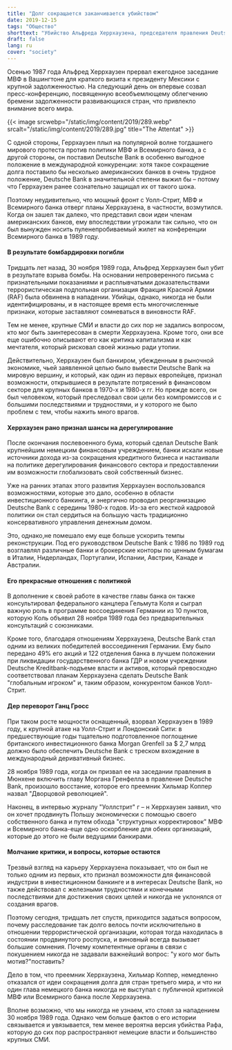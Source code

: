 ```yaml
---
title: "Долг сокращается заканчивается убийством"
date: 2019-12-15
tags: "Общество"
shorttext: "Убийство Альфреда Херрхаузена, председателя правления Deutsche Bank, было доведено до сведения Королевских ВВС, но так и не раскрыто."
draft: false
lang: ru
cover: "society"
---
```


Осенью 1987 года Альфред Херрхаузен прервал ежегодное заседание МВФ в Вашингтоне для краткого визита к президенту Мексики с крупной задолженностью. На следующий день он впервые созвал пресс-конференцию, посвященную всеобъемлющему облегчению бремени задолженности развивающихся стран, что привлекло внимание всего мира.

{{< image srcwebp="/static/img/content/2019/289.webp" srcalt="/static/img/content/2019/289.jpg" title="The Attentat" >}}

С одной стороны, Геррхаузен плыл на популярной волне тогдашнего мирового протеста против политики МВФ и Всемирного банка, а с другой стороны, он поставил Deutsche Bank в особенно выгодное положение в международной конкуренции: хотя такое сокращение долга поставило бы несколько американских банков в очень трудное положение, Deutsche Bank в значительной степени выжил бы – потому что Геррхаузен ранее сознательно защищал их от такого шока.

Поэтому неудивительно, что мощный фронт с Уолл-Стрит, МВФ и Всемирного банка отверг планы Херрхаузена, в частности, возмутился. Когда он зашел так далеко, что представил свои идеи членам американских банков, ему впоследствии угрожали так сильно, что он был вынужден носить пуленепробиваемый жилет на конференции Всемирного банка в 1989 году.

#### В результате бомбардировки погибли

Тридцать лет назад, 30 ноября 1989 года, Альфред Херрхаузен был убит в результате взрыва бомбы. На основании непроверенного письма с признательными показаниями и расплывчатыми доказательствами террористическая подпольная организация Фракция Красной Армии (RAF) была обвинена в нападении. Убийцы, однако, никогда не были идентифицированы, и в настоящее время есть многочисленные признаки, которые заставляют сомневаться в виновности RAF.

Тем не менее, крупные СМИ и власти до сих пор не задались вопросом, кто мог быть заинтересован в смерти Херрхаузена. Кроме того, они все еще ошибочно описывают его как критика капитализма и как мечтателя, который рисковал своей жизнью ради утопии.

Действительно, Херрхаузен был банкиром, убежденным в рыночной экономике, чьей заявленной целью было вывести Deutsche Bank на мировую вершину, и который, как один из первых европейцев, признал возможности, открывшиеся в результате потрясений в финансовом секторе для крупных банков в 1970-х и 1980-х гг. Но прежде всего, он был человеком, который преследовал свои цели без компромиссов и с большими последствиями и трудностями, и у которого не было проблем с тем, чтобы нажить много врагов. 

#### Херрхаузен рано признал шансы на дерегулирование

После окончания послевоенного бума, который сделал Deutsche Bank крупнейшим немецким финансовым учреждением, банки искали новые источники дохода из-за сокращения кредитного бизнеса и настаивали на политике дерегулирования финансового сектора и предоставлении им возможности глобализовать свой собственный бизнес.

Уже на ранних этапах этого развития Херрхаузен воспользовался возможностями, которые это дало, особенно в области инвестиционного банкинга, и энергично проводил реорганизацию Deutsche Bank с середины 1980-х годов. Из-за его жесткой кадровой политики он стал сердиться на большую часть традиционно консервативного управления денежным домом.

Это, однако,не помешало ему еще больше ускорить темпы реконструкции. Под его руководством Deutsche Bank с 1986 по 1989 год возглавлял различные банки и брокерские конторы по ценным бумагам в Италии, Нидерландах, Португалии, Испании, Австрии, Канаде и Австралии.

#### Его прекрасные отношения с политикой

В дополнение к своей работе в качестве главы банка он также консультировал федерального канцлера Гельмута Коля и сыграл важную роль в программе воссоединения Германии из 10 пунктов, которую Коль объявил 28 ноября 1989 года без предварительных консультаций с союзниками. 

Кроме того, благодаря отношениям Херрхаузена, Deutsche Bank стал одним из великих победителей воссоединения Германии. Ему было передано 49% его акций и 122 отделения банка в лучшем положении при ликвидации государственного банка ГДР и новом учреждении Deutsche Kreditbank-подъеме власти и активов, который превосходно соответствовал планам Херрхаузена сделать Deutsche Bank "глобальным игроком" и, таким образом, конкурентом банков Уолл-Стрит.

#### Дер переворот Ганц Гросс 

При таком росте мощности оснащенный, взорвал Херрхаузен в 1989 году, к крупной атаке на Уолл-Стрит и Лондонский Сити: в предшествующие годы тщательно подготовленное поглощение британского инвестиционного банка Morgan Grenfell за $ 2,7 млрд должно было обеспечить Deutsche Bank с треском вхождение в международный деривативный бизнес.

28 ноября 1989 года, когда он призвал ее на заседании правления в Мюнхене включить главу Моргана Гренфелла в правление Deutsche Bank, произошло восстание, которое его преемник Хильмар Коппер назвал "Дворцовой революцией".

Наконец, в интервью журналу "Уоллстрит" г – н Херрхаузен заявил, что он хочет продвинуть Польшу экономически с помощью своего собственного банка и путем обхода "структурных корректировок" МВФ и Всемирного банка-еще одно оскорбление для обеих организаций, которые до этого не были ведущими банкирами.

#### Молчание критики, и вопросы, которые остаются

Трезвый взгляд на карьеру Херрхаузена показывает, что он был не только одним из первых, кто признал возможности для финансовой индустрии в инвестиционном банкинге и в интересах Deutsche Bank, но также действовал с железными трудностями и конечными последствиями для достижения своих целей и никогда не уклонялся от создания врагов.

Поэтому сегодня, тридцать лет спустя, приходится задаться вопросом, почему расследование так долго велось почти исключительно в отношении террористической организации, которая тогда находилась в состоянии продвинутого роспуска, и виновный всегда вызывает большие сомнения. Почему компетентные органы в связи с покушением никогда не задавали важнейший вопрос: "у кого мог быть мотив?"поставить?

Дело в том, что преемник Херрхаузена, Хильмар Коппер, немедленно отказался от идеи сокращения долга для стран третьего мира, и что ни один глава немецкого банка никогда не выступал с публичной критикой МВФ или Всемирного банка после Херрхаузена.

Вполне возможно, что мы никогда не узнаем, кто стоял за нападением 30 ноября 1989 года. Однако чем больше фактов о его истории связывается и увязывается, тем менее вероятна версия убийства Рафа, которую до сих пор распространяют немецкие власти и большинство крупных СМИ.
